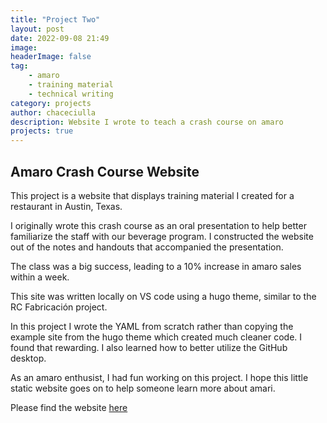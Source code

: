 ```yaml
---
title: "Project Two"
layout: post
date: 2022-09-08 21:49
image:
headerImage: false
tag:
    - amaro
    - training material
    - technical writing
category: projects
author: chaceciulla
description: Website I wrote to teach a crash course on amaro
projects: true
---
```


## Amaro Crash Course Website

This project is a website that displays training material I created for a restaurant in Austin, Texas.

I originally wrote this crash course as an oral presentation to help better familiarize the staff with our beverage program. I constructed the website out of the notes and handouts that accompanied the presentation.

The class was a big success, leading to a 10% increase in amaro sales within a week.

This site was written locally on VS code using a hugo theme, similar to the RC Fabricación project.

In this project I wrote the YAML from scratch rather than copying the example site from the hugo theme which created much cleaner code. I found that rewarding. I also learned how to better utilize the GitHub desktop.

As an amaro enthusist, I had fun working on this project. I hope this little static website goes on to help someone learn more about amari.

Please find the website [here](https://amaro.pages.dev/)
